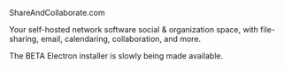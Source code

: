 ShareAndCollaborate.com

Your self-hosted network software social & organization space, with file-sharing, email, calendaring, collaboration, and more.

The BETA Electron installer is slowly being made available.

